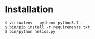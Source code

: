 Installation
============


    $ virtualenv --python=-python3.7 .
    $ bin/pip install -r requirements.txt
    $ bin/python helios.py
